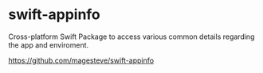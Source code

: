 # swift-appinfo
Cross-platform Swift Package to access various common details regarding the app and enviroment.

https://github.com/magesteve/swift-appinfo



